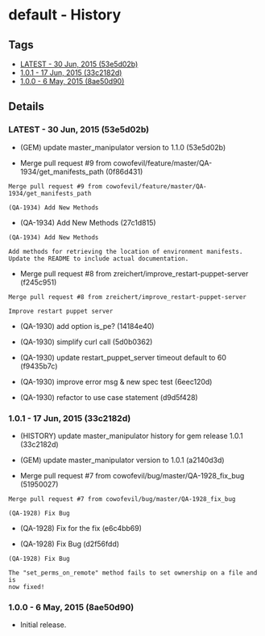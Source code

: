 # default - History
## Tags
* [LATEST - 30 Jun, 2015 (53e5d02b)](#LATEST)
* [1.0.1 - 17 Jun, 2015 (33c2182d)](#1.0.1)
* [1.0.0 - 6 May, 2015 (8ae50d90)](#1.0.0)

## Details
### <a name = "LATEST">LATEST - 30 Jun, 2015 (53e5d02b)

* (GEM) update master_manipulator version to 1.1.0 (53e5d02b)

* Merge pull request #9 from cowofevil/feature/master/QA-1934/get_manifests_path (0f86d431)


```
Merge pull request #9 from cowofevil/feature/master/QA-1934/get_manifests_path

(QA-1934) Add New Methods
```
* (QA-1934) Add New Methods (27c1d815)


```
(QA-1934) Add New Methods

Add methods for retrieving the location of environment manifests.
Update the README to include actual documentation.
```
* Merge pull request #8 from zreichert/improve_restart-puppet-server (f245c951)


```
Merge pull request #8 from zreichert/improve_restart-puppet-server

Improve restart puppet server
```
* (QA-1930) add option is_pe? (14184e40)

* (QA-1930) simplify curl call (5d0b0362)

* (QA-1930) update restart_puppet_server timeout default to 60 (f9435b7c)

* (QA-1930) improve error msg  & new spec test (6eec120d)

* (QA-1930) refactor to use case statement (d9d5f428)

### <a name = "1.0.1">1.0.1 - 17 Jun, 2015 (33c2182d)

* (HISTORY) update master_manipulator history for gem release 1.0.1 (33c2182d)

* (GEM) update master_manipulator version to 1.0.1 (a2140d3d)

* Merge pull request #7 from cowofevil/bug/master/QA-1928_fix_bug (51950027)


```
Merge pull request #7 from cowofevil/bug/master/QA-1928_fix_bug

(QA-1928) Fix Bug
```
* (QA-1928) Fix for the fix (e6c4bb69)

* (QA-1928) Fix Bug (d2f56fdd)


```
(QA-1928) Fix Bug

The "set_perms_on_remote" method fails to set ownership on a file and is
now fixed!
```
### <a name = "1.0.0">1.0.0 - 6 May, 2015 (8ae50d90)

* Initial release.
